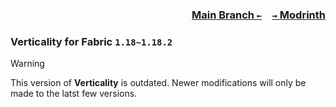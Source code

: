### <p align=right>[Main Branch `←`](https://github.com/KrLite/Mod.Verticality)&emsp;[`→` Modrinth](https://modrinth.com/mod/verticality)</p>

### Verticality for Fabric `1.18~1.18.2`

> [!WARNING]
> This version of **Verticality** is outdated. Newer modifications will only be made to the latst few versions.
